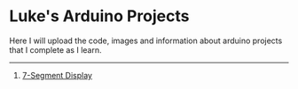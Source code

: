 # Luke's Arduino Projects

Here I will upload the code, images and information about arduino projects that I complete as I learn.

-----------------------------------------------------------------------------------------------------------------------

1. [7-Segment Display](https://github.com/lukefrizzell/arduino/tree/master/7-segment-display)
